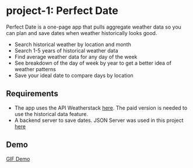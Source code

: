 # project-1: Perfect Date

Perfect Date is a one-page app that pulls aggregate weather data so you can plan and save dates when weather historically looks good.

* Search historical weather by location and month
* Search 1-5 years of historical weather data
* Find average weather data for any day of the week
* See breakdown of the day of week by year to get a better idea of weather patterns
* Save your ideal date to compare days by location


## Requirements
* The app uses the API Weatherstack [here](https://weatherstack.com/). The paid version is needed to use the historical data feature.
* A backend server to save dates. JSON Server was used in this project [here](https://github.com/typicode/json-server)

## Demo
[GIF Demo](.src/imgs/project1.gif)